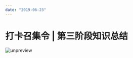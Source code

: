```yaml
---
date: "2019-06-23"
---  
```

      
# 打卡召集令 | 第三阶段知识总结
![unpreview](/images/数据结构与算法之美/10.打卡召集令/resourceimage9cfe9cb3a84ee91d8f8c1849e1bd7bc4a8fe.jpg)

<!-- [[[read_end]]] -->